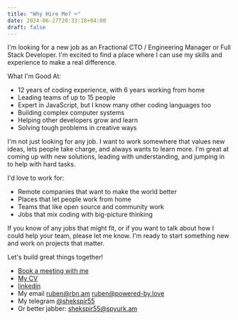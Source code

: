 ```yaml
---
title: "Why Hire Me? ⌨️"
date: 2024-06-27T20:33:18+04:00
draft: false
---
```

I'm looking for a new job as an Fractional CTO / Engineering Manager or Full Stack Developer. I'm excited to find a place where I can use my skills and experience to make a real difference.

What I'm Good At:

* 12 years of coding experience, with 6 years working from home
* Leading teams of up to 15 people
* Expert in JavaScript, but I know many other coding languages too
* Building complex computer systems
* Helping other developers grow and learn
* Solving tough problems in creative ways

I'm not just looking for any job. I want to work somewhere that values new ideas, lets people take charge, and always wants to learn more. I'm great at coming up with new solutions, leading with understanding, and jumping in to help with hard tasks.

I'd love to work for:

* Remote companies that want to make the world better
* Places that let people work from home
* Teams that like open source and community work
* Jobs that mix coding with big-picture thinking

If you know of any jobs that might fit, or if you want to talk about how I could help your team, please let me know. I'm ready to start something new and work on projects that matter.

Let's build great things together!

- [Book a meeting with me](https://cal.com/ruben-pbl/)
- [My CV](/resume/Resume-Ruben-Khachatryan.pdf)
- [linkedin](https://www.linkedin.com/in/ruben-kh/)
- My email ruben@rbn.am ruben@powered-by.love
- My telegram [@shekspir55](http://t.me/shekspir55)
- Or better jabber: shekspir55@spyurk.am
